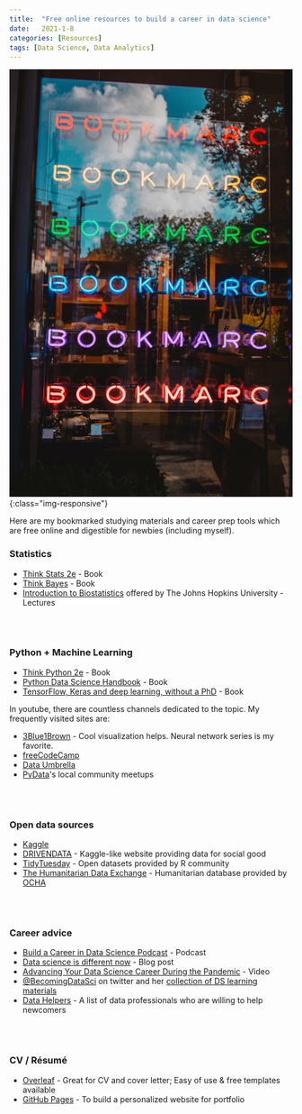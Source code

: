```yaml
---
title:  "Free online resources to build a career in data science"
date:   2021-1-8
categories: [Resources]
tags: [Data Science, Data Analytics]
---
```


![Photo by Antonio DiCaterina on Unsplash](/images/bookmarks.jpg){:class="img-responsive"}

Here are my bookmarked studying materials and career prep tools which are free online and digestible for newbies (including myself).


### Statistics

* [Think Stats 2e](https://greenteapress.com/wp/think-stats-2e/) - Book
* [Think Bayes](https://greenteapress.com/wp/think-bayes/) - Book
* [Introduction to Biostatistics](http://ocw.jhsph.edu/index.cfm/go/viewCourse/course/IntroBiostats/coursePage/schedule/) offered by The Johns Hopkins University - Lectures
<br>
<br>

### Python + Machine Learning

* [Think Python 2e](https://greenteapress.com/wp/think-python-2e/) - Book
* [Python Data Science Handbook](https://jakevdp.github.io/PythonDataScienceHandbook/) - Book
* [TensorFlow, Keras and deep learning, without a PhD](https://codelabs.developers.google.com/codelabs/cloud-tensorflow-mnist/#0) - Book


In youtube, there are countless channels dedicated to the topic. My frequently visited sites are:
* [3Blue1Brown](https://www.youtube.com/playlist?list=PLZHQObOWTQDNU6R1_67000Dx_ZCJB-3pi) - Cool visualization helps. Neural network series is my favorite.
* [freeCodeCamp](https://www.youtube.com/channel/UC8butISFwT-Wl7EV0hUK0BQ)
* [Data Umbrella](https://www.youtube.com/c/DataUmbrella)
* [PyData](https://www.youtube.com/user/PyDataTV/playlists)'s local community meetups
<br>
<br>

### Open data sources

* [Kaggle](https://www.kaggle.com/)
* [DRIVENDATA](https://www.drivendata.org/) - Kaggle-like website providing data for social good
* [TidyTuesday](https://github.com/rfordatascience/tidytuesday) - Open datasets provided by R community
* [The Humanitarian Data Exchange](https://data.humdata.org/) - Humanitarian database provided by [OCHA](https://www.unocha.org/)
<br>
<br>

### Career advice

* [Build a Career in Data Science Podcast](https://podcast.bestbook.cool/) - Podcast
* [Data science is different now](http://veekaybee.github.io/2019/02/13/data-science-is-different/) - Blog post
* [Advancing Your Data Science Career During the Pandemic](https://www.youtube.com/watch?v=jKScXsJ5lGI&t=3637s) - Video
* [@BecomingDataSci](https://twitter.com/BecomingDataSci) on twitter and her [collection of DS learning materials](http://www.datasciguide.com/)
* [Data Helpers](https://www.datahelpers.org/) - A list of data professionals who are willing to help newcomers
<br>
<br>

### CV / Résumé

* [Overleaf](https://www.overleaf.com/) - Great for CV and cover letter; Easy of use & free templates available
* [GitHub Pages](https://pages.github.com/) - To build a personalized website for portfolio
<br>
<br>
<br>